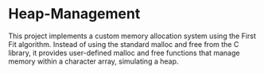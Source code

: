 # Heap-Management
This project implements a custom memory allocation system using the First Fit algorithm. Instead of using the standard malloc and free from the C library, it provides user-defined malloc and free functions that manage memory within a character array, simulating a heap.
